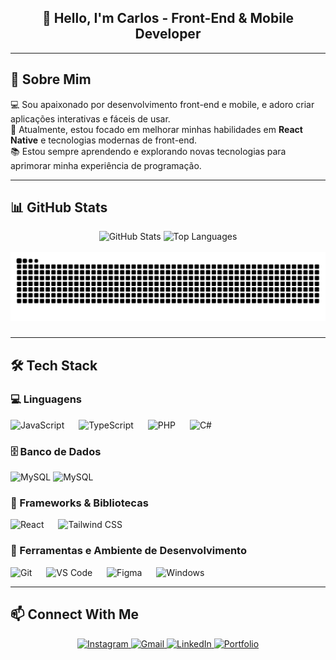 <h2 align="center">👋 Hello, I'm Carlos - Front-End & Mobile Developer</h2>

---

## 🚀 Sobre Mim
💻 Sou apaixonado por desenvolvimento front-end e mobile, e adoro criar aplicações interativas e fáceis de usar.  
🎯 Atualmente, estou focado em melhorar minhas habilidades em **React Native** e tecnologias modernas de front-end.  
📚 Estou sempre aprendendo e explorando novas tecnologias para aprimorar minha experiência de programação.

---

## 📊 GitHub Stats
<div align="center">
  <img src="https://github-readme-stats.vercel.app/api?username=carlosgodspeed&show_icons=true&count_private=true&theme=dark" height="150" alt="GitHub Stats"/>
  <img src="https://github-readme-stats.vercel.app/api/top-langs?username=carlosgodspeed&layout=compact&langs_count=5&theme=dark" height="150" alt="Top Languages"/>
</div>

<div align="center">
<br clear="both">

<img src="https://raw.githubusercontent.com/carlosgodspeed/carlosgodspeed/output/snake.svg" alt="Snake animation" />

###
</div>


---

## 🛠 Tech Stack

### 💻 Linguagens
<div align="left">
  <img src="https://cdn.jsdelivr.net/gh/devicons/devicon/icons/javascript/javascript-original.svg" height="45" alt="JavaScript"/>
  <img width="15"/>
  <img src="https://cdn.jsdelivr.net/gh/devicons/devicon/icons/typescript/typescript-original.svg" height="45" alt="TypeScript"/>
  <img width="15"/>
  <img src="https://cdn.jsdelivr.net/gh/devicons/devicon/icons/php/php-original.svg" height="45" alt="PHP"/>
  <img width="15"/>
  <img src="https://cdn.jsdelivr.net/gh/devicons/devicon/icons/csharp/csharp-original.svg" height="45" alt="C#"/>
</div>

### 🗄️ Banco de Dados
<div align="left">
  <img src="https://cdn.jsdelivr.net/gh/devicons/devicon@latest/icons/mysql/mysql-original-wordmark.svg" height="45" alt="MySQL"/>
  <img src="https://cdn.jsdelivr.net/gh/devicons/devicon@latest/icons/firebase/firebase-original-wordmark.svg" height="45" alt="MySQL"/>
</div>

### 🚀 Frameworks & Bibliotecas
<div align="left">
  <img src="https://cdn.jsdelivr.net/gh/devicons/devicon/icons/react/react-original.svg" height="45" alt="React"/>
  <img width="15"/>
  <img src="https://cdn.jsdelivr.net/gh/devicons/devicon/icons/tailwindcss/tailwindcss-original.svg" height="45" alt="Tailwind CSS"/>
</div>

### 🧰 Ferramentas e Ambiente de Desenvolvimento
<div align="left">
  <img src="https://cdn.jsdelivr.net/gh/devicons/devicon/icons/git/git-original.svg" height="45" alt="Git"/>
  <img width="15"/>
  <img src="https://cdn.jsdelivr.net/gh/devicons/devicon/icons/vscode/vscode-original.svg" height="45" alt="VS Code"/>
  <img width="15"/>
  <img src="https://cdn.jsdelivr.net/gh/devicons/devicon/icons/figma/figma-original.svg" height="45" alt="Figma"/>
  <img width="15"/>
  <img src="https://cdn.jsdelivr.net/gh/devicons/devicon/icons/windows8/windows8-original.svg" height="45" alt="Windows"/>
</div>

---

## 📫 Connect With Me
<div align="center">
  <a href="https://www.instagram.com/carlos_godspeed" target="_blank">
    <img src="https://img.shields.io/badge/Instagram-E4405F?style=for-the-badge&logo=instagram&logoColor=white" height="35" alt="Instagram"/>
  </a>
  <a href="mailto:carlosminibics@gmail.com" target="_blank">
    <img src="https://img.shields.io/badge/Gmail-D14836?style=for-the-badge&logo=gmail&logoColor=white" height="35" alt="Gmail"/>
  </a>
  <a href="https://www.linkedin.com/in/carlos-henrique-4805b31b1/" target="_blank">
    <img src="https://img.shields.io/badge/LinkedIn-0077B5?style=for-the-badge&logo=linkedin&logoColor=white" height="35" alt="LinkedIn"/>
  </a>
  <a href="https://carlosgodspeed.github.io/Portfolio/" target="_blank">
    <img src="https://img.shields.io/badge/Portfolio-FFA500?style=for-the-badge&logo=firefox&logoColor=white" height="35" alt="Portfolio"/>
  </a>
</div>

<br>
